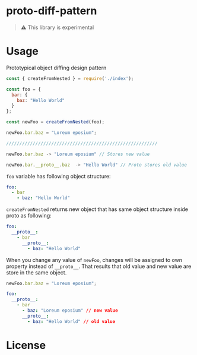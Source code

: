 # proto-diff-pattern

> :warning: This library is experimental

# Usage

Prototypical object diffing design pattern 

```js
const { createFromNested } = require('./index');

const foo = {
  bar: {
    baz: "Hello World"
  }
};

const newFoo = createFromNested(foo);

newFoo.bar.baz = "Loreum eposium";

/////////////////////////////////////////////////////////

newFoo.bar.baz -> "Loreum eposium" // Stores new value

newFoo.bar.__proto__.baz  -> "Hello World" // Proto stores old value

```

`foo` variable has following object structure:

```yml
foo:
  - bar
    - baz: "Hello World"
```

`createFromNested` returns new object that has same object structure inside proto as following:

```yml
foo:
  __proto__: 
    - bar
      __proto__:
        - baz: "Hello World"
```

When you change any value of `newFoo`, changes will be assigned to own property instead of `__proto__`. That results that old value and new value are store in the same object.

```js
newFoo.bar.baz = "Loreum eposium";
```


```yml
foo:
  __proto__: 
    - bar
      - baz: "Loreum eposium" // new value
      __proto__:
        - baz: "Hello World" // old value
```

# License
